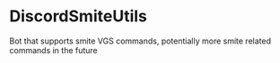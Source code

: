 # DiscordSmiteUtils
Bot that supports smite VGS commands, potentially more smite related commands in the future
